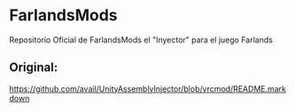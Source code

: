# FarlandsMods
Repositorio Oficial de FarlandsMods el "Inyector" para el juego Farlands
## Original:
https://github.com/avail/UnityAssemblyInjector/blob/vrcmod/README.markdown
